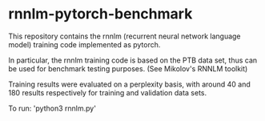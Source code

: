 # rnnlm-pytorch-benchmark

This repository contains the rnnlm (recurrent neural network language model) training code implemented as pytorch.

In particular, the rnnlm training code is based on the PTB data set, thus can be used for benchmark testing purposes. (See Mikolov's RNNLM toolkit)

Training results were evaluated on a perplexity basis, with around 40 and 180 results respectively for training and validation data sets.

To run: 'python3 rnnlm.py'
